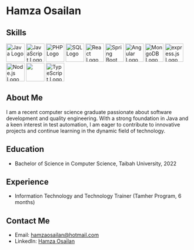 # Hamza Osailan

## Skills
<p align="left">
    <a href="https://www.oracle.com/java/" target="_blank" rel="noopener noreferrer"><img src="https://brandslogos.com/wp-content/uploads/thumbs/java-logo-vector-1.svg" alt="Java Logo" width="50" height="50"></a>
    <a href="https://developer.mozilla.org/en-US/docs/Web/JavaScript" target="_blank" rel="noopener noreferrer"><img src="https://brandslogos.com/wp-content/uploads/thumbs/javascript-logo-vector.svg" alt="JavaScript Logo" width="50" height="50"></a>
    <a href="https://www.php.net/" target="_blank" rel="noopener noreferrer"><img src="https://brandslogos.com/wp-content/uploads/thumbs/php-logo-vector.svg" alt="PHP Logo" width="50" height="50"></a>
    <a href="https://www.mysql.com/" target="_blank" rel="noopener noreferrer"><img src="https://e7.pngegg.com/pngimages/354/683/png-clipart-logo-mysql-database-phpmyadmin-oracle-sql-logo-blue-text.png" alt="SQL Logo" width="50" height="50"></a>
    <a href="https://reactjs.org/" target="_blank" rel="noopener noreferrer"><img src="https://brandslogos.com/wp-content/uploads/thumbs/react-logo-vector.svg" alt="React Logo" width="50" height="50"></a>
    <a href="https://spring.io/projects/spring-boot" target="_blank" rel="noopener noreferrer"><img src="https://brandslogos.com/wp-content/uploads/thumbs/spring-logo-vector.svg" alt="Spring Boot Logo" width="50" height="50"></a>
    <a href="https://angular.io/" target="_blank" rel="noopener noreferrer"><img src="https://brandslogos.com/wp-content/uploads/thumbs/angular-logo-vector.svg" alt="Angular Logo" width="50" height="50"></a>
    <a href="https://www.mongodb.com/" target="_blank" rel="noopener noreferrer"><img src="https://brandslogos.com/wp-content/uploads/thumbs/mongodb-logo-vector.svg" alt="MongoDB Logo" width="50" height="50"></a>
<a href="https://nodejs.org/" target="_blank" rel="noopener noreferrer"><img src="https://upload.wikimedia.org/wikipedia/commons/6/64/Expressjs.png" alt="express.js Logo" width="50" height="50"></a>
    <a href="https://nodejs.org/" target="_blank" rel="noopener noreferrer"><img src="https://brandslogos.com/wp-content/uploads/thumbs/nodejs-logo-vector.svg" alt="Node.js Logo" width="50" height="50"></a>
   <a href="https://tailwindcss.com/" target="_blank" rel="noopener noreferrer"><img src="https://getlogovector.com/wp-content/uploads/2021/01/tailwind-css-logo-vector.png" width="50" height="50"></a>
<a href="https://www.typescriptlang.org/" target="_blank" rel="noopener noreferrer"><img src="https://upload.wikimedia.org/wikipedia/commons/4/4c/Typescript_logo_2020.svg" alt="TypeScript Logo" width="50" height="50"></a>
</p>


## About Me
I am a recent computer science graduate passionate about software development and quality engineering. With a strong foundation in Java and a keen interest in test automation, I am eager to contribute to innovative projects and continue learning in the dynamic field of technology.

## Education
- Bachelor of Science in Computer Science, Taibah University, 2022

## Experience
- Information Technology and Technology Trainer (Tamher Program, 6 months)

## Contact Me
- Email: hamzaosailan@hotmail.com
- LinkedIn: [Hamza Osailan](https://www.linkedin.com/in/hamza-osailan)
